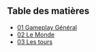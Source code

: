 ## Table des matières
- [01 Gameplay Général](01%20Gameplay%20Général)
- [02 Le Monde](02%20Le%20Monde)
 - [03 Les tours](03%20Les%20tours)